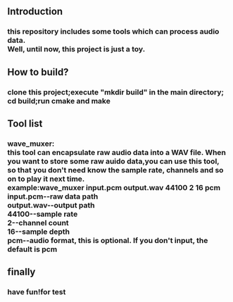 ## Introduction
### this repository includes some tools which can process audio data.<br>Well, until now, this project is just a toy.
## How to build?
### clone this project;execute "mkdir build" in the main directory; cd build;run cmake and make
## Tool list
### wave_muxer:<br>this tool can encapsulate raw audio data     into a WAV file. When you want to store some raw auido data,you can use this tool, so that you don't need know the sample rate, channels and so on to play it next time.<br>example:wave_muxer input.pcm output.wav 44100 2 16 pcm<br>input.pcm--raw data path<br>output.wav--output path<br>44100--sample rate<br>2--channel count<br>16--sample depth<br>pcm--audio format, this is optional. If you don't input, the default is pcm
## finally
### have fun!for test
